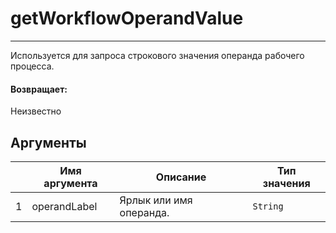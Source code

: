 # getWorkflowOperandValue

---

Используется для запроса строкового значения операнда рабочего процесса.

#### Возвращает:

Неизвестно

## Аргументы

|  | Имя аргумента | Описание | Тип значения |
| --- | --- | --- | --- |
| 1 | operandLabel | Ярлык или имя операнда. | `String` |

